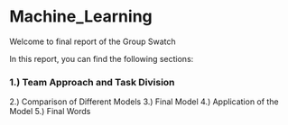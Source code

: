 # Machine_Learning


Welcome to final report of the Group Swatch 

In this report, you can find the following sections:
### 1.) Team Approach and Task Division
2.) Comparison of Different Models
3.) Final Model
4.) Application of the Model
5.) Final Words
